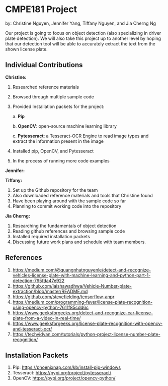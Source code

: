 # CMPE181 Project
by: Christine Nguyen, Jennifer Yang, Tiffany Nguyen, and Jia Cherng Ng


Our project is going to focus on object detection (also specializing in driver plate detection). We will also take this project up to another level by hoping that our detection tool will be able to accurately extract the text from the shown license plate.

## Individual Contributions
**Christine:**
1. Researched reference materials
2. Browsed through multiple sample code
3. Provided Installation packets for the project: 

   a. **Pip**
   
   b. **OpenCV**: open-source machine learning library
   
   c. **Pytesseract**: a Tesseract-OCR Engine to read image types and extract the information present in the image

4. Installed pip, OpenCV, and Pytesseract
5. In the process of running more code examples

**Jennifer:**


**Tiffany:**
1. Set up the Github repository for the team
2. Also downloaded reference materials and tools that Christine found
3. Have been playing around with the sample code so far 
4. Planning to commit working code into the repository


**Jia Cherng:**
1. Researching the fundamentals of object detection
2. Reading github references and browsing sample code
3. Installed required installation packets
4. Discussing future work plans and schedule with team members.

## References
1. https://medium.com/@quangnhatnguyenle/detect-and-recognize-vehicles-license-plate-with-machine-learning-and-python-part-1-detection-795fda47e922
2. https://github.com/laishawadhwa/Vehicle-Number-plate-extraction/blob/master/README.md
3. https://github.com/stevefielding/tensorflow-anpr
4. https://medium.com/programming-fever/license-plate-recognition-using-opencv-python-7611f85cdd6c
5. https://www.geeksforgeeks.org/detect-and-recognize-car-license-plate-from-a-video-in-real-time/
6. https://www.geeksforgeeks.org/license-plate-recognition-with-opencv-and-tesseract-ocr/
7. https://techvidvan.com/tutorials/python-project-license-number-plate-recognition/


## Installation Packets
1. Pip: https://phoenixnap.com/kb/install-pip-windows
2. Tesseract: https://pypi.org/project/pytesseract/
3. OpenCV: https://pypi.org/project/opencv-python/
